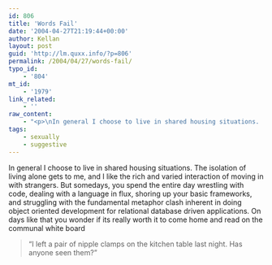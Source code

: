 ```yaml
---
id: 806
title: 'Words Fail'
date: '2004-04-27T21:19:44+00:00'
author: Kellan
layout: post
guid: 'http://lm.quxx.info/?p=806'
permalink: /2004/04/27/words-fail/
typo_id:
    - '804'
mt_id:
    - '1979'
link_related:
    - ''
raw_content:
    - "<p>\nIn general I choose to live in shared housing situations.  The isolation of living alone gets to me, and I like the rich and varied interaction of moving in with strangers.  But somedays, you spend the entire day wrestling with code, dealing with a language in flux, shoring up your basic frameworks, and struggling with the fundamental metaphor clash inherent in doing object oriented development for relational database driven applications.  On days like that you wonder if its really worth it to come home and read on the communal white board\n<blockquote>\n\\\"I left a pair of nipple clamps on the kitchen table last night.  Has anyone seen them?\\\"\n</blockquote>\n</p>"
tags:
    - sexually
    - suggestive
---
```


In general I choose to live in shared housing situations. The isolation of living alone gets to me, and I like the rich and varied interaction of moving in with strangers. But somedays, you spend the entire day wrestling with code, dealing with a language in flux, shoring up your basic frameworks, and struggling with the fundamental metaphor clash inherent in doing object oriented development for relational database driven applications. On days like that you wonder if its really worth it to come home and read on the communal white board

> “I left a pair of nipple clamps on the kitchen table last night. Has anyone seen them?”